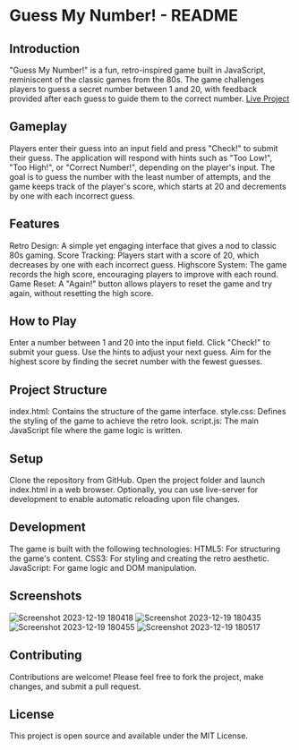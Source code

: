 

# Guess My Number! - README
## Introduction
"Guess My Number!" is a fun, retro-inspired game built in JavaScript, reminiscent of the classic games from the 80s. The game challenges players to guess a secret number between 1 and 20, with feedback provided after each guess to guide them to the correct number.
[Live Project](https://shubhankar-guessnumber.netlify.app/)

## Gameplay
Players enter their guess into an input field and press "Check!" to submit their guess. The application will respond with hints such as "Too Low!", "Too High!", or "Correct Number!", depending on the player's input. The goal is to guess the number with the least number of attempts, and the game keeps track of the player's score, which starts at 20 and decrements by one with each incorrect guess.

## Features
Retro Design: A simple yet engaging interface that gives a nod to classic 80s gaming.
Score Tracking: Players start with a score of 20, which decreases by one with each incorrect guess.
Highscore System: The game records the high score, encouraging players to improve with each round.
Game Reset: A "Again!" button allows players to reset the game and try again, without resetting the high score.

## How to Play
Enter a number between 1 and 20 into the input field.
Click "Check!" to submit your guess.
Use the hints to adjust your next guess.
Aim for the highest score by finding the secret number with the fewest guesses.

## Project Structure
index.html: Contains the structure of the game interface.
style.css: Defines the styling of the game to achieve the retro look.
script.js: The main JavaScript file where the game logic is written.

## Setup
Clone the repository from GitHub.
Open the project folder and launch index.html in a web browser.
Optionally, you can use live-server for development to enable automatic reloading upon file changes.

## Development
The game is built with the following technologies:
HTML5: For structuring the game's content.
CSS3: For styling and creating the retro aesthetic.
JavaScript: For game logic and DOM manipulation.

## Screenshots
![Screenshot 2023-12-19 180418](https://github.com/shubhankarsapa/Guess-My-Number-game-/assets/68692398/221eb930-7299-4ef6-8928-b3b0f7baf710)
![Screenshot 2023-12-19 180435](https://github.com/shubhankarsapa/Guess-My-Number-game-/assets/68692398/94f57b2e-b4da-4532-829a-b32f671c675c)
![Screenshot 2023-12-19 180455](https://github.com/shubhankarsapa/Guess-My-Number-game-/assets/68692398/dd6c20a0-1d19-4664-a707-841175b374df)
![Screenshot 2023-12-19 180517](https://github.com/shubhankarsapa/Guess-My-Number-game-/assets/68692398/7ef36a43-f210-4b9f-98de-94665e92c223)


## Contributing
Contributions are welcome! Please feel free to fork the project, make changes, and submit a pull request.

## License
This project is open source and available under the MIT License.
